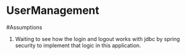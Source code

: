 # UserManagement

#Assumptions
1. Waiting to see how the login and logout works with jdbc by spring security to implement that logic in this application.
